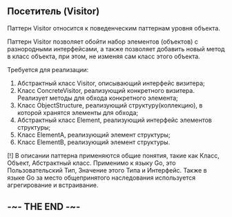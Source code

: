 
## Посетитель (Visitor)

Паттерн Visitor относится к поведенческим паттернам уровня объекта.

Паттерн Visitor позволяет обойти набор элементов (объектов) с разнородными интерфейсами, а также позволяет добавить новый метод в класс объекта, при этом, не изменяя сам класс этого объекта.

Требуется для реализации:

1. Абстрактный класс Visitor, описывающий интерфейс визитера;
1. Класс ConcreteVisitor, реализующий конкретного визитера. Реализует методы для обхода конкретного элемента;
1. Класс ObjectStructure, реализующий структуру(коллекцию), в которой хранятся элементы для обхода;
1. Абстрактный класс Element, реализующий интерфейс элементов структуры;
3. Класс ElementA, реализующий элемент структуры;
3. Класс ElementB, реализующий элемент структуры.

[!] В описании паттерна применяются общие понятия, такие как Класс, Объект, Абстрактный класс. Применимо к языку Go, это Пользовательский Тип, Значение этого Типа и Интерфейс. Также в языке Go за место общепринятого наследования используется агрегирование и встраивание.

## -~- THE END -~-
